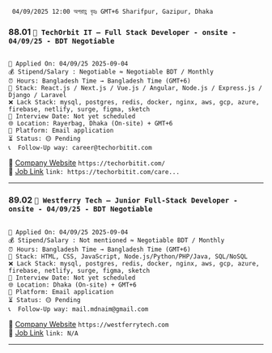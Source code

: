 ` 04/09/2025 12:00 অপরাহ্ণ বৃহঃ GMT+6 Sharifpur, Gazipur, Dhaka`

### 88.01 `🏢 TechOrbit IT — Full Stack Developer - onsite - 04/09/25 - BDT Negotiable`

<pre><code>
📅 Applied On: 04/09/25 2025-09-04
💰 Stipend/Salary : Negotiable ≈ Negotiable BDT / Monthly
⏰ Hours: Bangladesh Time → Bangladesh Time (GMT+6)
🧰 Stack: React.js / Next.js / Vue.js / Angular, Node.js / Express.js / Django / Laravel
❌ Lack Stack: mysql, postgres, redis, docker, nginx, aws, gcp, azure, firebase, netlify, surge, figma, sketch
📆 Interview Date: Not yet scheduled
🌐 Location: Rayerbag, Dhaka (On-site) + GMT+6
🧭 Platform: Email application
⏳ Status: 🟡 Pending
📞  Follow-Up way: career@techorbitit.com
</code></pre>

🔗 [Company Website](https://techorbitit.com/) `https://techorbitit.com/` <br />
🔗 [Job Link](https://techorbitit.com/career) `link: https://techorbitit.com/care...`

---

### 89.02 `🏢 Westferry Tech — Junior Full-Stack Developer - onsite - 04/09/25 - BDT Negotiable`

<pre><code>
📅 Applied On: 04/09/25 2025-09-04
💰 Stipend/Salary : Not mentioned ≈ Negotiable BDT / Monthly
⏰ Hours: Bangladesh Time → Bangladesh Time (GMT+6)
🧰 Stack: HTML, CSS, JavaScript, Node.js/Python/PHP/Java, SQL/NoSQL
❌ Lack Stack: mysql, postgres, redis, docker, nginx, aws, gcp, azure, firebase, netlify, surge, figma, sketch
📆 Interview Date: Not yet scheduled
🌐 Location: Dhaka (On-site) + GMT+6
🧭 Platform: Email application
⏳ Status: 🟡 Pending
📞  Follow-Up way: mail.mdnaim@gmail.com
</code></pre>

🔗 [Company Website](https://westferrytech.com) `https://westferrytech.com` <br />
🔗 [Job Link](N/A) `link: N/A`

---

